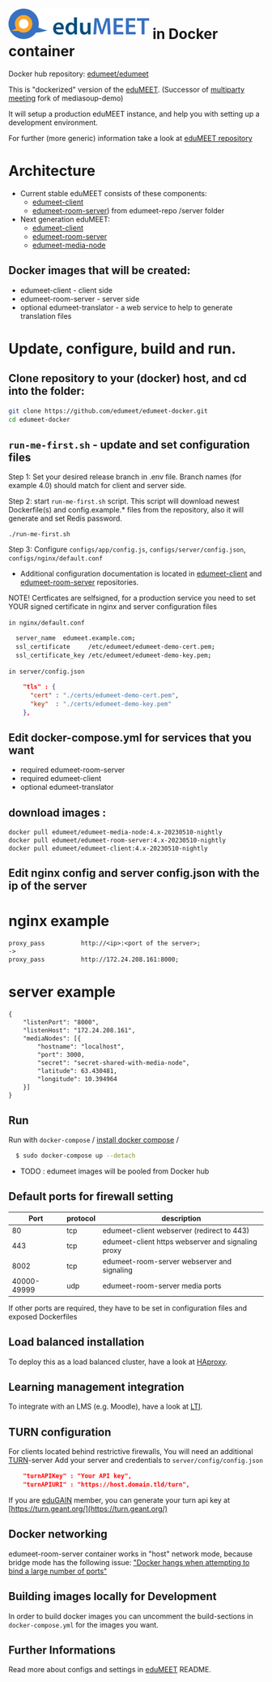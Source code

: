 # ![eduMEET](/images/logo.edumeet.svg) in Docker container
Docker hub repository: [edumeet/edumeet](https://hub.docker.com/r/edumeet/edumeet)

This is "dockerized" version of the [eduMEET](https://github.com/edumeet/edumeet).
(Successor of [multiparty meeting](https://github.com/havfo/multiparty-meeting) fork of mediasoup-demo)

It will setup a production eduMEET instance, and help you with setting up a development environment.

For further (more generic) information take a look at [eduMEET repository](https://github.com/edumeet/edumeet)

# Architecture
- Current stable eduMEET consists of these components:
  - [edumeet-client](https://github.com/edumeet/edumeet-client/)
  - [edumeet-room-server](https://github.com/edumeet/edumeet/tree/master/server)) from edumeet-repo /server folder
- Next generation eduMEET:
  - [edumeet-client](https://github.com/edumeet/edumeet-client/)
  - [edumeet-room-server](https://github.com/edumeet/edumeet-room-server)
  - [edumeet-media-node](https://github.com/edumeet/edumeet-media-node)


## Docker images that will be created:
- edumeet-client - client side
- edumeet-room-server - server side
- optional edumeet-translator - a web service to help to generate translation files

# Update, configure, build and run.
## Clone repository to your (docker) host, and cd into the folder:
```bash
git clone https://github.com/edumeet/edumeet-docker.git
cd edumeet-docker
```
## `run-me-first.sh` - update and set configuration files
Step 1: Set your desired release branch in .env file. Branch names (for example 4.0) should match for client and server side.

Step 2: start `run-me-first.sh` script. This script will download newest Dockerfile(s) and config.example.* files from the repository, also it will generate and set Redis password.
```
./run-me-first.sh

```

Step 3: Configure `configs/app/config.js`, `configs/server/config.json`, `configs/nginx/default.conf`

- Additional configuration documentation is located in [edumeet-client](https://github.com/edumeet/edumeet-client/) and [edumeet-room-server](https://github.com/edumeet/edumeet-room-server) repositories.

NOTE! Certficates are selfsigned, for a production service you need to set YOUR signed certificate in nginx and  server configuration files

`in nginx/default.conf`
```bash
  server_name  edumeet.example.com; 
  ssl_certificate     /etc/edumeet/edumeet-demo-cert.pem;
  ssl_certificate_key /etc/edumeet/edumeet-demo-key.pem; 
```
`in server/config.json`
```json
    "tls" : {
      "cert" : "./certs/edumeet-demo-cert.pem",
      "key"  : "./certs/edumeet-demo-key.pem"
    },
```

## Edit docker-compose.yml for services that you want 
* required  edumeet-room-server
* required  edumeet-client
* optional  edumeet-translator

## download images :
```
docker pull edumeet/edumeet-media-node:4.x-20230510-nightly
docker pull edumeet/edumeet-room-server:4.x-20230510-nightly
docker pull edumeet/edumeet-client:4.x-20230510-nightly
```

## Edit nginx config and server config.json with the ip of the server
# nginx example
    proxy_pass          http://<ip>:<port of the server>;
    -> 
    proxy_pass          http://172.24.208.161:8000;
# server example
```
{
	"listenPort": "8000",
	"listenHost": "172.24.208.161",
	"mediaNodes": [{
		"hostname": "localhost",
		"port": 3000,
		"secret": "secret-shared-with-media-node",
		"latitude": 63.430481,
		"longitude": 10.394964
	}]
}
```
## Run

Run with `docker-compose` 
/ [install docker compose](https://docs.docker.com/compose/install/) /

```sh
  $ sudo docker-compose up --detach
```
- TODO : edumeet images will be pooled from Docker hub

## Default ports for firewall setting
| Port | protocol | description |
| ---- | ----------- | ----------- |
|  80 | tcp | edumeet-client webserver (redirect to 443) |
|  443 | tcp | edumeet-client https webserver and signaling proxy |
|  8002 | tcp | edumeet-room-server webserver and signaling |
|  40000-49999 | udp | edumeet-room-server media ports |

If other ports are required, they have to be set in configuration files and exposed Dockerfiles


## Load balanced installation

To deploy this as a load balanced cluster, have a look at [HAproxy](HAproxy.md).

## Learning management integration

To integrate with an LMS (e.g. Moodle), have a look at [LTI](LTI/LTI.md).

## TURN configuration

For clients located behind restrictive firewalls, You will need an additional [TURN](https://github.com/coturn/coturn)-server 
Add your server and credentials to `server/config/config.json`

```json
    "turnAPIKey" : "Your API key",
    "turnAPIURI" : "https://host.domain.tld/turn",
```
If you are [eduGAIN](https://edugain.org/) member, you can generate your turn api key at [https://turn.geant.org/](https://turn.geant.org/)

## Docker networking

edumeet-room-server container works in "host" network mode, because bridge mode has the following issue: ["Docker hangs when attempting to bind a large number of ports"](https://success.docker.com/article/docker-compose-and-docker-run-hang-when-binding-a-large-port-range)

## Building images locally for Development
In order to build docker images you can uncomment the build-sections in `docker-compose.yml` for the images you want. 

## Further Informations

Read more about configs and settings in [eduMEET](https://github.com/edumeet/edumeet) README.

